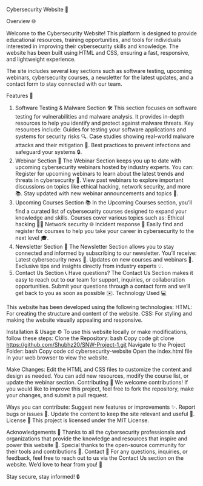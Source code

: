 Cybersecurity Website 🔐

Overview 🌐

Welcome to the Cybersecurity Website! This platform is designed to provide educational resources, training opportunities, and tools for individuals interested in improving their cybersecurity skills and knowledge. The website has been built using HTML and CSS, ensuring a fast, responsive, and lightweight experience.

The site includes several key sections such as software testing, upcoming webinars, cybersecurity courses, a newsletter for the latest updates, and a contact form to stay connected with our team.

Features 🚀
1. Software Testing & Malware Section 🛠️
This section focuses on software testing for vulnerabilities and malware analysis. It provides in-depth resources to help you identify and protect against malware threats.
Key resources include:
Guides for testing your software applications and systems for security risks 🔍.
Case studies showing real-world malware attacks and their mitigation 🦠.
Best practices to prevent infections and safeguard your systems 🔒.
2. Webinar Section 🎥
The Webinar Section keeps you up to date with upcoming cybersecurity webinars hosted by industry experts.
You can:
Register for upcoming webinars to learn about the latest trends and threats in cybersecurity 📅.
View past webinars to explore important discussions on topics like ethical hacking, network security, and more 📚.
Stay updated with new webinar announcements and topics 🚨.
3. Upcoming Courses Section 📚
In the Upcoming Courses section, you’ll find a curated list of cybersecurity courses designed to expand your knowledge and skills.
Courses cover various topics such as:
Ethical hacking 🕵️‍♂️
Network security 🌐
Incident response 🚨
Easily find and register for courses to help you take your career in cybersecurity to the next level 🎓.
4. Newsletter Section 📨
The Newsletter Section allows you to stay connected and informed by subscribing to our newsletter.
You’ll receive:
Latest cybersecurity news 📰.
Updates on new courses and webinars 📢.
Exclusive tips and insights directly from industry experts 💡.
5. Contact Us Section 📞
Have questions? The Contact Us Section makes it easy to reach out to our team for support, inquiries, or collaboration opportunities.
Submit your questions through a contact form and we’ll get back to you as soon as possible ✉️.
Technology Used 💻

This website has been developed using the following technologies:
HTML: For creating the structure and content of the website.
CSS: For styling and making the website visually appealing and responsive.

Installation & Usage ⚙️
To use this website locally or make modifications, follow these steps:
Clone the Repository:
bash
Copy code
git clone https://github.com/Shubhz20/SNW-Project-1.git
Navigate to the Project Folder:
bash
Copy code
cd cybersecurity-website
Open the index.html file in your web browser to view the website.

Make Changes:
Edit the HTML and CSS files to customize the content and design as needed.
You can add new resources, modify the course list, or update the webinar section.
Contributing 🤝
We welcome contributions! If you would like to improve this project, feel free to fork the repository, make your changes, and submit a pull request.

Ways you can contribute:
Suggest new features or improvements ✨.
Report bugs or issues 🐞.
Update the content to keep the site relevant and useful 📅.
License 📜
This project is licensed under the MIT License.

Acknowledgements 🙏
Thanks to all the cybersecurity professionals and organizations that provide the knowledge and resources that inspire and power this website 🌟.
Special thanks to the open-source community for their tools and contributions 🔧.
Contact 📧
For any questions, inquiries, or feedback, feel free to reach out to us via the Contact Us section on the website. We’d love to hear from you! 🙌

Stay secure, stay informed! 🔒
